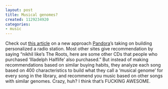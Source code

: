 ```yaml
---
layout: post
title: Musical genomes?
created: 1129234920
categories:
- music
---
```

Check out [this article](http://online.wsj.com/public/article/SB112784146741053451-3MGSTZEw0NXWUJb9kzlmMXcTues_20061006.html?mod=blogs) on a new approach [Pandora](http://www.pandora.com/)’s taking on building personalized a radio station. Most other sites give recommendation by saying “nikhil like’s The Roots, here are some other CDs that people who purchased ‘Illadelph Halflife’ also purchased.” But instead of making recommendations based on similar buying habits, they analyze each song based on 400 characteristics to build what they call a ‘musical genome’ for every song in the library, and recommend you music based on other songs with similar genomes. Crazy, huh? I think that’s FUCKING AWESOME.
